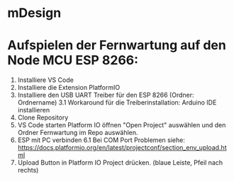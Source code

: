 # mDesign

# Aufspielen der Fernwartung auf den Node MCU ESP 8266:

1. Installiere VS Code
2. Installiere die Extension PlatformIO
3. Installiere den USB UART Treiber für den ESP 8266 (Ordner: Ordnername)
3.1 Workaround für die Treiberinstallation: Arduino IDE installieren
4. Clone Repository
5. VS Code starten Platform IO öffnen "Open Project" auswählen und den Ordner Fernwartung im Repo auswählen.
6. ESP mit PC verbinden
6.1 Bei COM Port Problemen siehe: https://docs.platformio.org/en/latest/projectconf/section_env_upload.html
7. Upload Button in Platform IO Project drücken. (blaue Leiste, Pfeil nach rechts)
